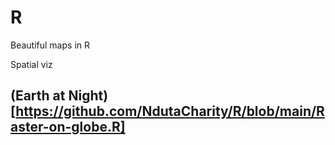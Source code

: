 # R

  Beautiful maps in R
  
  Spatial viz



## (Earth at Night)[https://github.com/NdutaCharity/R/blob/main/Raster-on-globe.R]
